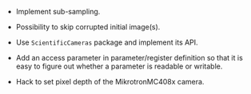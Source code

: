 - Implement sub-sampling.

- Possibility to skip corrupted initial image(s).

- Use `ScientificCameras` package and implement its API.

- Add an access parameter in parameter/register definition so that it is easy to
  figure out whether a parameter is readable or writable.

- Hack to set pixel depth of the MikrotronMC408x camera.
